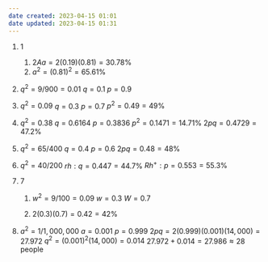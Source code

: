 ```yaml
---
date created: 2023-04-15 01:01
date updated: 2023-04-15 01:31
---
```


1. 1
   1. $2Aa=2(0.19)(0.81)=30.78\%$
   2. $a^2=(0.81)^2=65.61\%$

2. $q^2=9/900=0.01$
   $q=0.1$
   $p=0.9$

3. $q^2=0.09$
   $q=0.3$
   $p=0.7$
   $p^2=0.49=49\%$

4. $q^2=0.38$
   $q=0.6164$
   $p=0.3836$
   $p^2=0.1471=14.71\%$
   $2pq=0.4729=47.2\%$

5. $q^2=65/400$
   $q=0.4$
   $p=0.6$
   $2pq=0.48=48\%$

6. $q^2=40/200$
   $rh:q=0.447=44.7\%$
   $Rh^+:p=0.553=55.3\%$

7. 7
   1. $w^2=9/100=0.09$
      $w=0.3$
      $W=0.7$

   2. $2(0.3)(0.7)=0.42=42\%$

8. $a^2=1/1,000,000$
   $a=0.001$
   $p=0.999$
   $2pq=2(0.999)(0.001)(14,000)=27.972$
   $q^2=(0.001)^2(14,000)=0.014$
   $27.972+0.014=27.986\approx 28\text{ people}$
